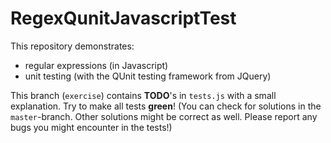 # RegexQunitJavascriptTest

This repository demonstrates:

- regular expressions (in Javascript)
- unit testing (with the QUnit testing framework from JQuery)

This branch (`exercise`) contains **TODO**'s in `tests.js` with a small explanation. Try to make all tests **green**!
(You can check for solutions in the `master`-branch. Other solutions might be correct as well. Please report any bugs you might encounter in the tests!)
